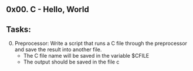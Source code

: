 0x00. C - Hello, World
------------------------
## Tasks:
0. Preprocessor: Write a script that runs a C file through the preprocessor and save the result into another file.
	* The C file name will be saved in the variable $CFILE
	* The output should be saved in the file c

